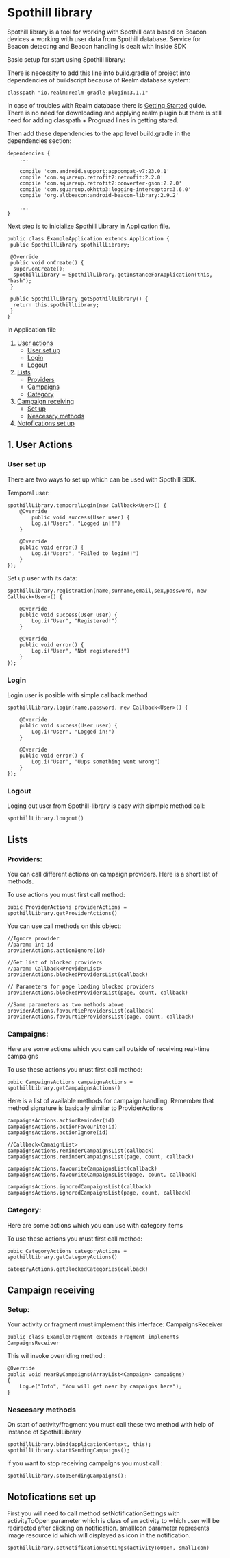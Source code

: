 # Spothill library

Spothill library is a tool for working with Spothill data based on Beacon
devices + working with user data from Spothill database. Service for Beacon
detecting and Beacon handling is dealt with inside SDK

Basic setup for start using Spothill library:

There is necessity to add this line into build.gradle of project into dependencies of buildscript because of Realm database system:
```
classpath "io.realm:realm-gradle-plugin:3.1.1"
```

In case of troubles with Realm database there is [Getting Started](https://realm.io/docs/java/latest/#getting-started) guide. There is no need for downloading and applying realm plugin but there is still need for adding classpath + Progruad lines in getting stared.

Then add these dependencies to the app level build.gradle in the dependencies section:
```
dependencies {
    ...
    
    compile 'com.android.support:appcompat-v7:23.0.1'
    compile 'com.squareup.retrofit2:retrofit:2.2.0'
    compile 'com.squareup.retrofit2:converter-gson:2.2.0'
    compile 'com.squareup.okhttp3:logging-interceptor:3.6.0'
    compile 'org.altbeacon:android-beacon-library:2.9.2'
    
    ...
}
```

Next step is to inicialize Spothill Library in Application file.

```
public class ExampleApplication extends Application {
 public SpothillLibrary spothillLibrary;

 @Override
 public void onCreate() {
  super.onCreate();
  spothillLibrary = SpothillLibrary.getInstanceForApplication(this, "hash");
 }

 public SpothillLibrary getSpothillLibrary() {
  return this.spothillLibrary;
 }
}
```


In Application file 

1. [User actions](#user-actions)
	- [User set up](#user-set-up)
	- [Login](#login)
	- [Logout](#logout)
2. [Lists](#lists)
	- [Providers](#providers)
	- [Campaigns](#campaigns)
	- [Category](#category)
3. [Campaign receiving](#campaign-receiving)
	- [Set up](#set-up)
	- [Nescesary methods](#nescesary-methods)
4. [Notofications set up](#notifications-set-up)

## 1. User Actions

### User set up

There are two ways to set up which can be used with Spothill SDK.

Temporal user:

```
spothillLibrary.temporalLogin(new Callback<User>() {
	@Override
		public void success(User user) {
		Log.i("User:", "Logged in!!")
	}

	@Override
	public void error() {
		Log.i("User:", "Failed to login!!")
	}
});
```

Set up user with its data:

```
spothillLibrary.registration(name,surname,email,sex,password, new Callback<User>() {

	@Override
	public void success(User user) {
		Log.i("User", "Registered!")
	}

	@Override
	public void error() {
		Log.i("User", "Not registered!")
	}
});
```
### Login

Login user is posible with simple callback method 

```
spothillLibrary.login(name,password, new Callback<User>() {

	@Override
	public void success(User user) {
		Log.i("User", "Logged in!")
	}

	@Override
	public void error() {
		Log.i("User", "Uups something went wrong")
	}
});
```

### Logout

Loging out user from Spothill-library is easy with sipmple method call:

```
spothillLibrary.lougout()
```

## Lists

### Providers:

You can call different actions on campaign providers. Here is a short list of methods.

To use actions you must first call method:

```
pubic ProviderActions providerActions = spothillLibrary.getProviderActions()
``` 

You can use call methods on this object:
``` 
//Ignore provider
//param: int id
providerActions.actionIgnore(id)

//Get list of blocked providers
//param: Callback<ProviderList>
providerActions.blockedProvidersList(callback)

// Parameters for page loading blocked providers
providerActions.blockedProvidersList(page, count, callback)

//Same parameters as two methods above
providerActions.favourtieProvidersList(callback)
providerActions.favourtieProvidersList(page, count, callback)
``` 
### Campaigns:

Here are some actions which you can call outside of receiving real-time campaigns

To use these actions you must first call method:

```
pubic CampaignsActions campaignsActions = spothillLibrary.getCampaignsActions()
``` 

Here is a list of available methods for campaign handling. Remember that method signature is basically similar to ProviderActions

``` 
campaignsActions.actionReminder(id)
campaignsActions.actionFavourite(id)
campaignsActions.actionIgnore(id)

//Callback<CamaignList>
campaignsActions.reminderCampaignsList(callback)
campaignsActions.reminderCampaignsList(page, count, callback)

campaignsActions.favouriteCampaignsList(callback)
campaignsActions.favouriteCampaignsList(page, count, callback)

campaignsActions.ignoredCampaignsList(callback)
campaignsActions.ignoredCampaignsList(page, count, callback)

``` 

### Category:

Here are some actions which you can use with category items

To use these actions you must first call method:

```
pubic CategoryActions categoryActions = spothillLibrary.getCategoryActions()
```

```
categoryActions.getBlockedCategories(callback)
``` 

## Campaign receiving

### Setup: 

Your activity or fragment must implement this interface: CampaignsReceiver

``` 
public class ExampleFragment extends Fragment implements CampaignsReceiver
``` 

This wil invoke overriding method :

```
@Override
public void nearByCampaigns(ArrayList<Campaign> campaigns)
{
	Log.e("Info", "You will get near by campaigns here");
}
```
### Nescesary methods

On start of activity/fragment you must call these two method with help of instance of SpothillLibrary
```
spothillLibrary.bind(applicationContext, this);
spothillLibrary.startSendingCampaigns();
```

if you want to stop receiving campaigns you must call :
```
spothillLibrary.stopSendingCampaigns();
```
## Notofications set up

First you will need to call method setNotificationSettings with activityToOpen parameter which is class of an activity to which user will be redirected after clicking on notification. smallIcon parameter represents image resource id which will displayed as icon in the notification.

```
spothillLibrary.setNotificationSettings(activityToOpen, smallIcon)
```
